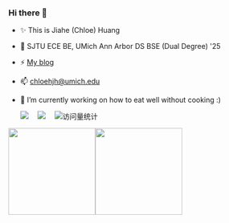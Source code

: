 ### Hi there 👋

- ✨ This is Jiahe (Chloe) Huang
- 🌱 SJTU ECE BE, UMich Ann Arbor DS BSE (Dual Degree) '25
- ⚡ [My blog](https://jhhuang.tech)
- 📫 [chloehjh@umich.edu](mailto:chloehjh@umich.edu)
- 🔭 I’m currently working on how to eat well without cooking :)

   <!-- profile logo 个人资料徽标 -->
  <div>
    <a href="https://jhhuang.tech/"><img src="https://img.shields.io/badge/Website-博客-blue" /></a>&emsp;
    <a href="https://twitter.com/jhhuang_chloe/"><img src="https://img.shields.io/badge/Twitter-推特-blue" /></a>&emsp;
    <!-- visitor statistics logo 访问量统计徽标 -->
    <img src="https://komarev.com/ghpvc/?username=sun0225SUN&label=Views&color=0e75b6&style=flat" alt="访问量统计" />
  </div>

<a href="https://jhhuang.tech/"><img height="173px" src="https://github-readme-stats.vercel.app/api?username=jhhuangchloe&count_private=true&show_icons=true&theme=apprentice" /><!-- wi*quL3fcV --><img height="173px" src="https://github-readme-stats.vercel.app/api/top-langs/?username=jhhuangchloe&count_private=true&layout=compact&theme=apprentice" /></a>


<!--
**Ch7oe/Ch7oe** is a ✨ _special_ ✨ repository because its `README.md` (this file) appears on your GitHub profile.

Here are some ideas to get you started:

- 🔭 I’m currently working on ...
- 🌱 I’m currently learning ...
- 👯 I’m looking to collaborate on ...
- 🤔 I’m looking for help with ...
- 💬 Ask me about ...
- 📫 How to reach me: ...
- 😄 Pronouns: ...
- ⚡ Fun fact: ...
-->
